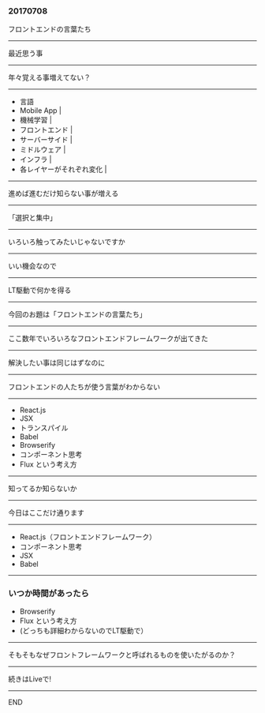 ### 20170708

フロントエンドの言葉たち

---

最近思う事

---

年々覚える事増えてない？

---

- 言語
- Mobile App |
- 機械学習 |
- フロントエンド |
- サーバーサイド |
- ミドルウェア |
- インフラ |
- 各レイヤーがそれぞれ変化 |

---

進めば進むだけ知らない事が増える

---

「選択と集中」

---

いろいろ触ってみたいじゃないですか

---

いい機会なので

---

LT駆動で何かを得る

---

今回のお題は「フロントエンドの言葉たち」

---

ここ数年でいろいろなフロントエンドフレームワークが出てきた

---

解決したい事は同じはずなのに

---

フロントエンドの人たちが使う言葉がわからない

---

- React.js
- JSX
- トランスパイル
- Babel
- Browserify
- コンポーネント思考
- Flux という考え方

---

知ってるか知らないか

---

今日はここだけ通ります

---

- React.js（フロントエンドフレームワーク）
- コンポーネント思考
- JSX
- Babel

---
### いつか時間があったら

- Browserify
- Flux という考え方
- (どっちも詳細わからないのでLT駆動で）

---

そもそもなぜフロントフレームワークと呼ばれるものを使いたがるのか？

---

続きはLiveで!

---

END
